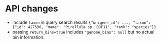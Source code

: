 # API changes

* include `taxon` in query search results `{"unigene_id": ..., "taxon": {"id": 427596, "name": "Pirellula sp. OJF11", "rank": "species"}}`
* passing `return_bins=true` includes `"genome_bins": null` but no actual bin information.

